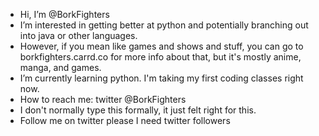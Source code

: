 -  Hi, I’m @BorkFighters
-  I’m interested in getting better at python and potentially branching out into java or other languages. 
-  However, if you mean like games and shows and stuff, you can go to borkfighters.carrd.co for more info about that, but it's mostly anime, manga, and games.
-  I’m currently learning python. I'm taking my first coding classes right now.
-  How to reach me: twitter @BorkFighters
-  I don't normally type this formally, it just felt right for this.
-  Follow me on twitter please I need twitter followers

<!---
BorkFighters/BorkFighters is a ✨ special ✨ repository because its `README.md` (this file) appears on your GitHub profile.
You can click the Preview link to take a look at your changes.
--->
